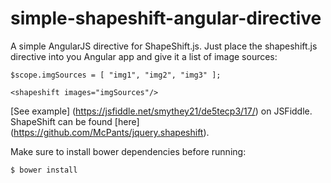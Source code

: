 simple-shapeshift-angular-directive
============================

A simple AngularJS directive for ShapeShift.js. Just place the shapeshift.js directive into you Angular app and give it a list of image sources:

```
$scope.imgSources = [ "img1", "img2", "img3" ];
```

```
<shapeshift images="imgSources"/>
```

[See example] (https://jsfiddle.net/smythey21/de5tecp3/17/) on JSFiddle. ShapeShift can be found [here] (https://github.com/McPants/jquery.shapeshift).

Make sure to install bower dependencies before running:

```bash
$ bower install
```



